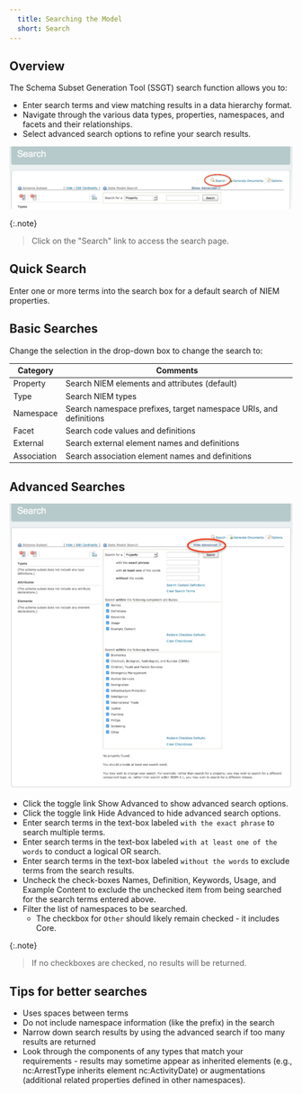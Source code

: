 ```yaml
---
  title: Searching the Model
  short: Search
---
```


## Overview

The Schema Subset Generation Tool (SSGT) search function allows you to:

- Enter search terms and view matching results in a data hierarchy format.
- Navigate through the various data types, properties, namespaces, and facets and their relationships.
- Select advanced search options to refine your search results.

![Search Page](./images/search-page.png)

{:.note}
> Click on the "Search" link to access the search page.

## Quick Search

Enter one or more terms into the search box for a default search of NIEM properties.

## Basic Searches

Change the selection in the drop-down box to change the search to:

| Category    | Comments |
| --------    | -------- |
| Property    | Search NIEM elements and attributes (default) |
| Type        | Search NIEM types |
| Namespace   | Search namespace prefixes, target namespace URIs, and definitions |
| Facet       | Search code values and definitions |
| External    | Search external element names and definitions |
| Association | Search association element names and definitions |

## Advanced Searches

![Advanced Search](./images/advanced-search.png)

- Click the toggle link Show Advanced to show advanced search options.
- Click the toggle link Hide Advanced to hide advanced search options.
- Enter search terms in the text-box labeled `with the exact phrase` to search multiple terms.
- Enter search terms in the text-box labeled `with at least one of the words` to conduct a logical OR search.
- Enter search terms in the text-box labeled `without the words` to exclude terms from the search results.
- Uncheck the check-boxes Names, Definition, Keywords, Usage, and Example Content to exclude the unchecked item from being searched for the search terms entered above.
- Filter the list of namespaces to be searched.
  - The checkbox for `Other` should likely remain checked - it includes Core.

{:.note}
> If no checkboxes are checked, no results will be returned.

## Tips for better searches

- Uses spaces between terms
- Do not include namespace information (like the prefix) in the search
- Narrow down search results by using the advanced search if too many results are returned
- Look through the components of any types that match your requirements - results may sometime appear as inherited elements (e.g., nc:ArrestType inherits element nc:ActivityDate) or augmentations (additional related properties defined in other namespaces).
